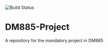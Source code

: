 ![Build Status](https://github.com/TroelsLind/DM885-Project/workflows/python_ci/badge.svg)
# DM885-Project
A repository for the mandatory project in DM885
